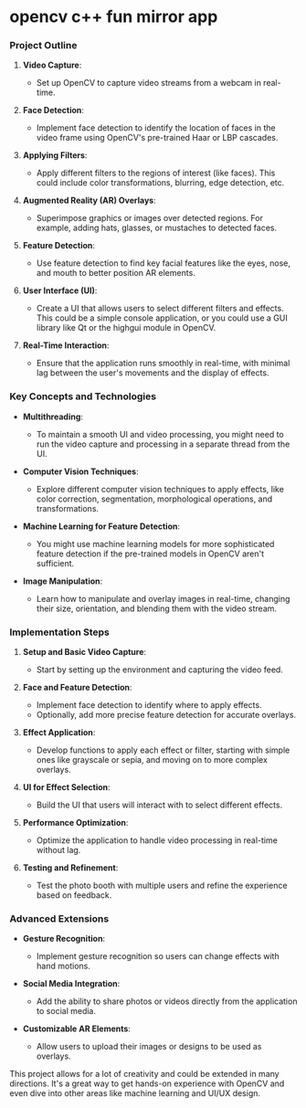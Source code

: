 # opencv c++ fun mirror app
### Project Outline

1. **Video Capture**:
   - Set up OpenCV to capture video streams from a webcam in real-time.

2. **Face Detection**:
   - Implement face detection to identify the location of faces in the video frame using OpenCV's pre-trained Haar or LBP cascades.

3. **Applying Filters**:
   - Apply different filters to the regions of interest (like faces). This could include color transformations, blurring, edge detection, etc.

4. **Augmented Reality (AR) Overlays**:
   - Superimpose graphics or images over detected regions. For example, adding hats, glasses, or mustaches to detected faces.

5. **Feature Detection**:
   - Use feature detection to find key facial features like the eyes, nose, and mouth to better position AR elements.

6. **User Interface (UI)**:
   - Create a UI that allows users to select different filters and effects. This could be a simple console application, or you could use a GUI library like Qt or the highgui module in OpenCV.

7. **Real-Time Interaction**:
   - Ensure that the application runs smoothly in real-time, with minimal lag between the user's movements and the display of effects.

### Key Concepts and Technologies

- **Multithreading**:
   - To maintain a smooth UI and video processing, you might need to run the video capture and processing in a separate thread from the UI.

- **Computer Vision Techniques**:
   - Explore different computer vision techniques to apply effects, like color correction, segmentation, morphological operations, and transformations.

- **Machine Learning for Feature Detection**:
   - You might use machine learning models for more sophisticated feature detection if the pre-trained models in OpenCV aren't sufficient.

- **Image Manipulation**:
   - Learn how to manipulate and overlay images in real-time, changing their size, orientation, and blending them with the video stream.

### Implementation Steps

1. **Setup and Basic Video Capture**:
   - Start by setting up the environment and capturing the video feed.
   
2. **Face and Feature Detection**:
   - Implement face detection to identify where to apply effects.
   - Optionally, add more precise feature detection for accurate overlays.

3. **Effect Application**:
   - Develop functions to apply each effect or filter, starting with simple ones like grayscale or sepia, and moving on to more complex overlays.

4. **UI for Effect Selection**:
   - Build the UI that users will interact with to select different effects.

5. **Performance Optimization**:
   - Optimize the application to handle video processing in real-time without lag.

6. **Testing and Refinement**:
   - Test the photo booth with multiple users and refine the experience based on feedback.

### Advanced Extensions

- **Gesture Recognition**:
   - Implement gesture recognition so users can change effects with hand motions.

- **Social Media Integration**:
   - Add the ability to share photos or videos directly from the application to social media.

- **Customizable AR Elements**:
   - Allow users to upload their images or designs to be used as overlays.

This project allows for a lot of creativity and could be extended in many directions. It's a great way to get hands-on experience with OpenCV and even dive into other areas like machine learning and UI/UX design.